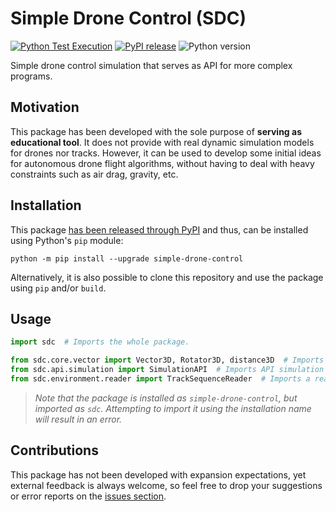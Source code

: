 # Simple Drone Control (SDC)

[![Python Test Execution](https://github.com/erlete/simple-drone-control/actions/workflows/python-tests.yml/badge.svg)](https://github.com/erlete/simple-drone-control/actions/workflows/python-tests.yml) [![PyPI release](https://github.com/erlete/simple-drone-control/actions/workflows/python-publish.yml/badge.svg)](https://github.com/erlete/simple-drone-control/actions/workflows/python-publish.yml) ![Python version](https://img.shields.io/badge/Python%20Version-3.10-blue)

Simple drone control simulation that serves as API for more complex programs.

## Motivation

This package has been developed with the sole purpose of **serving as educational tool**. It does not provide with real dynamic simulation models for drones nor tracks. However, it can be used to develop some initial ideas for autonomous drone flight algorithms, without having to deal with heavy constraints such as air drag, gravity, etc.

## Installation

This package [has been released through PyPI](https://pypi.org/project/simple-drone-control/) and thus, can be installed using Python's `pip` module:

```shell
python -m pip install --upgrade simple-drone-control
```

Alternatively, it is also possible to clone this repository and use the package using `pip` and/or `build`.

## Usage

```python
import sdc  # Imports the whole package.

from sdc.core.vector import Vector3D, Rotator3D, distance3D  # Imports core functionality classes and functions.
from sdc.api.simulation import SimulationAPI  # Imports API simulation class.
from sdc.environment.reader import TrackSequenceReader  # Imports a reader class for track databases.
```

> *Note that the package is installed as `simple-drone-control`, but imported as `sdc`. Attempting to import it using the installation name will result in an error.*

## Contributions

This package has not been developed with expansion expectations, yet external feedback is always welcome, so feel free to drop your suggestions or error reports on the [issues section](https://github.com/erlete/simple-drone-control/issues).
